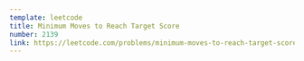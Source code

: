 ```yaml
---
template: leetcode
title: Minimum Moves to Reach Target Score
number: 2139
link: https://leetcode.com/problems/minimum-moves-to-reach-target-score
---
```

